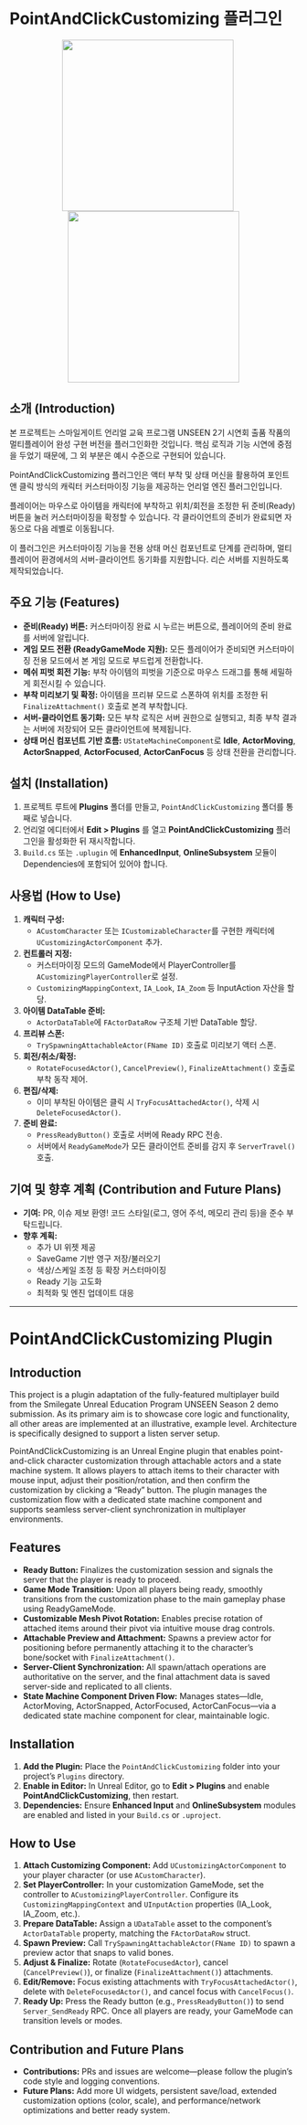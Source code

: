 # PointAndClickCustomizing 플러그인
<p align="center">
  <img src="https://github.com/user-attachments/assets/f0e4a85f-1fc7-4305-b1ac-8e575aa66fac" width="300" style="margin-right: 20px;" />
  <img src="https://github.com/user-attachments/assets/01aea4cc-7f9b-4c02-903c-9325319647fb" width="300" />
</p>

 ## 소개 (Introduction)
본 프로젝트는 스마일게이트 언리얼 교육 프로그램 UNSEEN 2기 시연회 출품 작품의
멀티플레이어 완성 구현 버전을 플러그인화한 것입니다. 핵심 로직과 기능 시연에 중점을 두었기 때문에, 그 외 부분은 예시 수준으로 구현되어 있습니다.

PointAndClickCustomizing 플러그인은 액터 부착 및 상태 머신을 활용하여 포인트 앤 클릭 방식의 캐릭터 커스터마이징 기능을 제공하는 언리얼 엔진 플러그인입니다.  

플레이어는 마우스로 아이템을 캐릭터에 부착하고 위치/회전을 조정한 뒤 준비(Ready) 버튼을 눌러 커스터마이징을 확정할 수 있습니다. 각 클라이언트의 준비가 완료되면 자동으로 다음 레벨로 이동됩니다.

이 플러그인은 커스터마이징 기능을 전용 상태 머신 컴포넌트로 단계를 관리하며, 멀티플레이어 환경에서의 서버-클라이언트 동기화를 지원합니다. 리슨 서버를 지원하도록 제작되었습니다.

## 주요 기능 (Features)
- **준비(Ready) 버튼:** 커스터마이징 완료 시 누르는 버튼으로, 플레이어의 준비 완료를 서버에 알립니다.  
- **게임 모드 전환 (ReadyGameMode 지원):** 모든 플레이어가 준비되면 커스터마이징 전용 모드에서 본 게임 모드로 부드럽게 전환합니다.  
- **메쉬 피벗 회전 기능:** 부착 아이템의 피벗을 기준으로 마우스 드래그를 통해 세밀하게 회전시킬 수 있습니다.  
- **부착 미리보기 및 확정:** 아이템을 프리뷰 모드로 스폰하여 위치를 조정한 뒤 `FinalizeAttachment()` 호출로 본격 부착합니다.  
- **서버-클라이언트 동기화:** 모든 부착 로직은 서버 권한으로 실행되고, 최종 부착 결과는 서버에 저장되어 모든 클라이언트에 복제됩니다.  
- **상태 머신 컴포넌트 기반 흐름:** `UStateMachineComponent`로 **Idle**, **ActorMoving**, **ActorSnapped**, **ActorFocused**, **ActorCanFocus** 등 상태 전환을 관리합니다.



## 설치 (Installation)
1. 프로젝트 루트에 **Plugins** 폴더를 만들고, `PointAndClickCustomizing` 폴더를 통째로 넣습니다.  
2. 언리얼 에디터에서 **Edit > Plugins** 를 열고 **PointAndClickCustomizing** 플러그인을 활성화한 뒤 재시작합니다.  
3. `Build.cs` 또는 `.uplugin` 에 **EnhancedInput**, **OnlineSubsystem** 모듈이 Dependencies에 포함되어 있어야 합니다.

## 사용법 (How to Use)
1. **캐릭터 구성:**  
   - `ACustomCharacter` 또는 `ICustomizableCharacter`를 구현한 캐릭터에 `UCustomizingActorComponent` 추가.  
2. **컨트롤러 지정:**  
   - 커스터마이징 모드의 GameMode에서 PlayerController를 `ACustomizingPlayerController`로 설정.  
   - `CustomizingMappingContext`, `IA_Look`, `IA_Zoom` 등 InputAction 자산을 할당.  
3. **아이템 DataTable 준비:**  
   - `ActorDataTable`에 `FActorDataRow` 구조체 기반 DataTable 할당.  
4. **프리뷰 스폰:**  
   - `TrySpawningAttachableActor(FName ID)` 호출로 미리보기 액터 스폰.  
5. **회전/취소/확정:**  
   - `RotateFocusedActor()`, `CancelPreview()`, `FinalizeAttachment()` 호출로 부착 동작 제어.  
6. **편집/삭제:**  
   - 이미 부착된 아이템은 클릭 시 `TryFocusAttachedActor()`, 삭제 시 `DeleteFocusedActor()`.  
7. **준비 완료:**  
   - `PressReadyButton()` 호출로 서버에 Ready RPC 전송.  
   - 서버에서 `ReadyGameMode`가 모든 클라이언트 준비를 감지 후 `ServerTravel()` 호출.

## 기여 및 향후 계획 (Contribution and Future Plans)
- **기여:** PR, 이슈 제보 환영! 코드 스타일(로그, 영어 주석, 메모리 관리 등)을 준수 부탁드립니다.  
- **향후 계획:**  
  - 추가 UI 위젯 제공  
  - SaveGame 기반 영구 저장/불러오기  
  - 색상/스케일 조정 등 확장 커스터마이징
  - Ready 기능 고도화
  - 최적화 및 엔진 업데이트 대응

---

# PointAndClickCustomizing Plugin

## Introduction
This project is a plugin adaptation of the fully-featured multiplayer build from the Smilegate Unreal Education Program UNSEEN Season 2 demo submission.
As its primary aim is to showcase core logic and functionality, all other areas are implemented at an illustrative, example level.  Architecture is specifically designed to support a listen server setup.

PointAndClickCustomizing is an Unreal Engine plugin that enables point-and-click character customization through attachable actors and a state machine system. It allows players to attach items to their character with mouse input, adjust their position/rotation, and then confirm the customization by clicking a “Ready” button. The plugin manages the customization flow with a dedicated state machine component and supports seamless server-client synchronization in multiplayer environments.

## Features
- **Ready Button:** Finalizes the customization session and signals the server that the player is ready to proceed.  
- **Game Mode Transition:** Upon all players being ready, smoothly transitions from the customization phase to the main gameplay phase using ReadyGameMode.  
- **Customizable Mesh Pivot Rotation:** Enables precise rotation of attached items around their pivot via intuitive mouse drag controls.  
- **Attachable Preview and Attachment:** Spawns a preview actor for positioning before permanently attaching it to the character’s bone/socket with `FinalizeAttachment()`.  
- **Server-Client Synchronization:** All spawn/attach operations are authoritative on the server, and the final attachment data is saved server-side and replicated to all clients.  
- **State Machine Component Driven Flow:** Manages states—Idle, ActorMoving, ActorSnapped, ActorFocused, ActorCanFocus—via a dedicated state machine component for clear, maintainable logic.

## Installation
1. **Add the Plugin:** Place the `PointAndClickCustomizing` folder into your project’s `Plugins` directory.  
2. **Enable in Editor:** In Unreal Editor, go to **Edit > Plugins** and enable **PointAndClickCustomizing**, then restart.  
3. **Dependencies:** Ensure **Enhanced Input** and **OnlineSubsystem** modules are enabled and listed in your `Build.cs` or `.uproject`.

## How to Use
1. **Attach Customizing Component:** Add `UCustomizingActorComponent` to your player character (or use `ACustomCharacter`).  
2. **Set PlayerController:** In your customization GameMode, set the controller to `ACustomizingPlayerController`. Configure its `CustomizingMappingContext` and `UInputAction` properties (IA_Look, IA_Zoom, etc.).  
3. **Prepare DataTable:** Assign a `UDataTable` asset to the component’s `ActorDataTable` property, matching the `FActorDataRow` struct.  
4. **Spawn Preview:** Call `TrySpawningAttachableActor(FName ID)` to spawn a preview actor that snaps to valid bones.  
5. **Adjust & Finalize:** Rotate (`RotateFocusedActor`), cancel (`CancelPreview()`), or finalize (`FinalizeAttachment()`) attachments.  
6. **Edit/Remove:** Focus existing attachments with `TryFocusAttachedActor()`, delete with `DeleteFocusedActor()`, and cancel focus with `CancelFocus()`.  
7. **Ready Up:** Press the Ready button (e.g., `PressReadyButton()`) to send `Server_SendReady` RPC. Once all players are ready, your GameMode can transition levels or modes.

## Contribution and Future Plans
- **Contributions:** PRs and issues are welcome—please follow the plugin’s code style and logging conventions.  
- **Future Plans:** Add more UI widgets, persistent save/load, extended customization options (color, scale), and performance/network optimizations and better ready system.  
